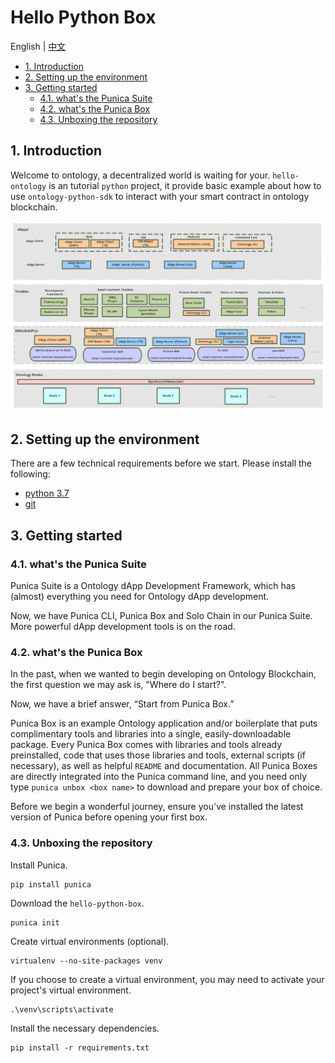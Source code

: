 # Hello Python Box

English | [中文](README_CN.md)

- [1. Introduction](#1-introduction)
- [2. Setting up the environment](#2-setting-up-the-environment)
- [3. Getting started](#3-getting-started)
    - [4.1. what's the Punica Suite](#41-whats-the-punica-suite)
    - [4.2. what's the Punica Box](#42-whats-the-punica-box)
    - [4.3. Unboxing the repository](#43-unboxing-the-repository)

## 1. Introduction

Welcome to ontology, a decentralized world is waiting for your. `hello-ontology` is an tutorial `python` project, it provide basic example about how to use `ontology-python-sdk` to interact with your smart contract in ontology blockchain.

![ecosystem](img/ecosystem.png)

## 2. Setting up the environment

There are a few technical requirements before we start. Please install the following:

- [python 3.7](https://www.python.org/downloads/release/python-370/)
- [git](https://git-scm.com/)

## 3. Getting started

### 4.1. what's the Punica Suite

Punica Suite is a Ontology dApp Development Framework, which has (almost) everything you need for Ontology dApp development.

Now, we have Punica CLI, Punica Box and Solo Chain in our Punica Suite. More powerful dApp development tools is on the road.

### 4.2. what's the Punica Box

In the past, when we wanted to begin developing on Ontology Blockchain, the first question we may ask is, "Where do I start?".

Now, we have a brief answer, “Start from Punica Box.”

Punica Box is an example Ontology application and/or boilerplate that puts complimentary tools and libraries into a single, easily-downloadable package. Every Punica Box comes with libraries and tools already preinstalled, code that uses those libraries and tools, external scripts (if necessary), as well as helpful `README` and documentation. All Punica Boxes are directly integrated into the Punica command line, and you need only type `punica unbox <box name>` to download and prepare your box of choice.

Before we begin a wonderful journey, ensure you've installed the latest version of Punica before opening your first box.

### 4.3. Unboxing the repository

Install Punica.

```shell
pip install punica
```

Download the `hello-python-box`.

```shell
punica init
```

Create virtual environments (optional).

```shell
virtualenv --no-site-packages venv
```

If you choose to create a virtual environment, you may need to activate your project's virtual environment.

```shell
.\venv\scripts\activate
```

Install the necessary dependencies.

```shell
pip install -r requirements.txt
```